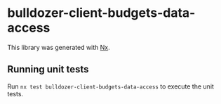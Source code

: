 # bulldozer-client-budgets-data-access

This library was generated with [Nx](https://nx.dev).

## Running unit tests

Run `nx test bulldozer-client-budgets-data-access` to execute the unit tests.

